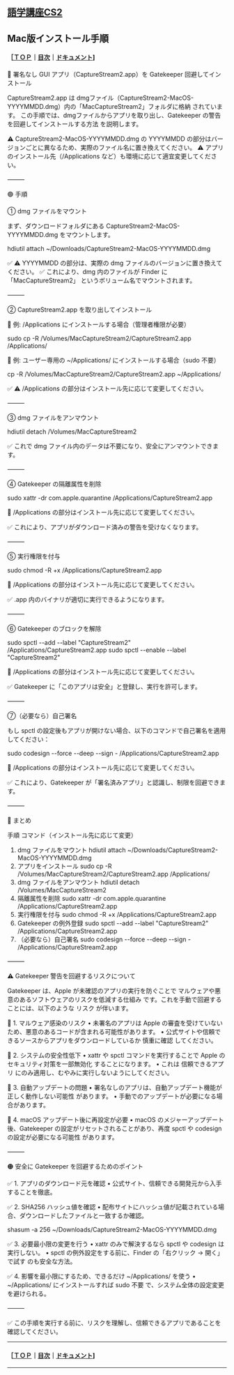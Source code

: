 ## [語学講座CS2](https://csreviser.github.io/CaptureStream2/) 
## Mac版インストール手順
#### ［[ＴＯＰ](./)**｜**[目次](./#目次)**｜**[ドキュメント](./#ドキュメント-1)]

🔹 署名なし GUI アプリ（CaptureStream2.app）を Gatekeeper 回避してインストール

CaptureStream2.app は dmgファイル（CaptureStream2-MacOS-YYYYMMDD.dmg）内の「MacCaptureStream2」フォルダに格納 されています。
この手順では、dmgファイルからアプリを取り出し、Gatekeeper の警告を回避してインストールする方法 を説明します。

⚠️ CaptureStream2-MacOS-YYYYMMDD.dmg の YYYYMMDD の部分はバージョンごとに異なるため、実際のファイル名に置き換えてください。
⚠️ アプリのインストール先（/Applications など）も環境に応じて適宜変更してください。

⸻

🟢 手順

① dmg ファイルをマウント

まず、ダウンロードフォルダにある CaptureStream2-MacOS-YYYYMMDD.dmg をマウントします。

hdiutil attach ~/Downloads/CaptureStream2-MacOS-YYYYMMDD.dmg

✅ ⚠️ YYYYMMDD の部分は、実際の dmg ファイルのバージョンに置き換えてください。
✅ これにより、dmg 内のファイルが Finder に 「MacCaptureStream2」 というボリューム名でマウントされます。

⸻

② CaptureStream2.app を取り出してインストール

📌 例: /Applications にインストールする場合（管理者権限が必要）


sudo cp -R /Volumes/MacCaptureStream2/CaptureStream2.app /Applications/


📌 例: ユーザー専用の ~/Applications/ にインストールする場合（sudo 不要）

cp -R /Volumes/MacCaptureStream2/CaptureStream2.app ~/Applications/

✅ ⚠️ /Applications の部分はインストール先に応じて変更してください。

⸻

③ dmg ファイルをアンマウント

hdiutil detach /Volumes/MacCaptureStream2

✅ これで dmg ファイル内のデータは不要になり、安全にアンマウントできます。

⸻

④ Gatekeeper の隔離属性を削除

sudo xattr -dr com.apple.quarantine /Applications/CaptureStream2.app

📌 /Applications の部分はインストール先に応じて変更してください。

✅ これにより、アプリがダウンロード済みの警告を受けなくなります。

⸻

⑤ 実行権限を付与

sudo chmod -R +x /Applications/CaptureStream2.app


📌 /Applications の部分はインストール先に応じて変更してください。

✅ .app 内のバイナリが適切に実行できるようになります。

⸻

⑥ Gatekeeper のブロックを解除

sudo spctl --add --label "CaptureStream2" /Applications/CaptureStream2.app
sudo spctl --enable --label "CaptureStream2"

📌 /Applications の部分はインストール先に応じて変更してください。

✅ Gatekeeper に「このアプリは安全」と登録し、実行を許可します。

⸻

⑦（必要なら）自己署名

もし spctl の設定後もアプリが開けない場合、以下のコマンドで自己署名を適用してください：

sudo codesign --force --deep --sign - /Applications/CaptureStream2.app

📌 /Applications の部分はインストール先に応じて変更してください。

✅ これにより、Gatekeeper が「署名済みアプリ」と認識し、制限を回避できます。

⸻

🔹 まとめ

手順
コマンド（インストール先に応じて変更）
1. dmg ファイルをマウント
hdiutil attach ~/Downloads/CaptureStream2-MacOS-YYYYMMDD.dmg
2. アプリをインストール
sudo cp -R /Volumes/MacCaptureStream2/CaptureStream2.app /Applications/
3. dmg ファイルをアンマウント
hdiutil detach /Volumes/MacCaptureStream2
4. 隔離属性を削除
sudo xattr -dr com.apple.quarantine /Applications/CaptureStream2.app
5. 実行権限を付与
sudo chmod -R +x /Applications/CaptureStream2.app
6. Gatekeeper の例外登録
sudo spctl --add --label "CaptureStream2" /Applications/CaptureStream2.app
7. （必要なら）自己署名
sudo codesign --force --deep --sign - /Applications/CaptureStream2.app





⸻

⚠️ Gatekeeper 警告を回避するリスクについて

Gatekeeper は、Apple が未確認のアプリの実行を防ぐことで マルウェアや悪意のあるソフトウェアのリスクを低減する仕組み です。これを手動で回避することには、以下のような リスク が伴います。

🔸 1. マルウェア感染のリスク
	•	未署名のアプリは Apple の審査を受けていないため、悪意のあるコードが含まれる可能性があります。
	•	公式サイトや信頼できるソースからアプリをダウンロードしているか 慎重に確認 してください。

🔸 2. システムの安全性低下
	•	xattr や spctl コマンドを実行することで Apple のセキュリティ対策を一部無効化 することになります。
	•	これは 信頼できるアプリ にのみ適用し、むやみに実行しないようにしてください。

🔸 3. 自動アップデートの問題
	•	署名なしのアプリは、自動アップデート機能が 正しく動作しない可能性 があります。
	•	手動でのアップデートが必要になる場合があります。

🔸 4. macOS アップデート後に再設定が必要
	•	macOS のメジャーアップデート後、Gatekeeper の設定がリセットされることがあり、再度 spctl や codesign の設定が必要になる可能性 があります。

⸻

🟠 安全に Gatekeeper を回避するためのポイント

✅ 1. アプリのダウンロード元を確認
	•	公式サイト、信頼できる開発元から入手することを徹底。

✅ 2. SHA256 ハッシュ値を確認
	•	配布サイトにハッシュ値が記載されている場合、ダウンロードしたファイルと一致するか確認。


shasum -a 256 ~/Downloads/CaptureStream2-MacOS-YYYYMMDD.dmg

✅ 3. 必要最小限の変更を行う
	•	xattr のみで解決するなら spctl や codesign は実行しない。
	•	spctl の例外設定をする前に、Finder の「右クリック → 開く」で試す のも安全な方法。

✅ 4. 影響を最小限にするため、できるだけ ~/Applications/ を使う
	•	~/Applications/ にインストールすれば sudo 不要 で、システム全体の設定変更を避けられる。

⸻

✅ この手順を実行する前に、リスクを理解し、信頼できるアプリであることを確認してください。


---

#### ［[ＴＯＰ](./)**｜**[目次](./#目次)**｜**[ドキュメント](./#ドキュメント-1)]

*** 
 <link rel="shortcut icon" type="image/x-icon" href="https://avatars.githubusercontent.com/u/46049273?v=4">
 <meta name="twitter:image:src" content="https://avatars.githubusercontent.com/u/46049273?v=4">

